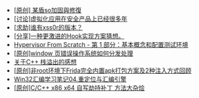 + [[原创] 某盾so加固與修復](https://bbs.kanxue.com/thread-285110.htm)
+ [[讨论]虚拟化应用在安全产品上已经很多年](https://bbs.kanxue.com/thread-285058.htm)
+ [[求助]谁有xss0r的版本？](https://bbs.kanxue.com/thread-285116.htm)
+ [[分享]一种更激进的Hook实现方案猜想。](https://bbs.kanxue.com/thread-284824.htm)
+ [Hypervisor From Scratch - 第 1 部分：基本概念和配置测试环境](https://bbs.kanxue.com/thread-281142.htm)
+ [[原创]window 页错误操作系统如何分发处理](https://bbs.kanxue.com/thread-284919.htm)
+ [关于C++ 栈溢出的感想](https://bbs.kanxue.com/thread-284728.htm)
+ [[原创]非root环境下Frida完全内置apk打包方案及2种注入方式回顾](https://bbs.kanxue.com/thread-284482.htm)
+ [Win32汇编学习笔记04.重定位与汇编引擎](https://bbs.kanxue.com/thread-285115.htm)
+ [[原创]C/C++ x86 x64 自写劫持补丁 方法大杂烩](https://bbs.kanxue.com/thread-282745.htm)
